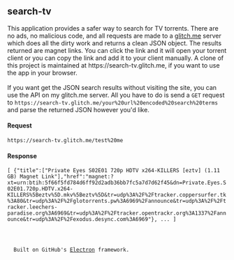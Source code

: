 <h2>search-tv</h2>
<div>
  This application provides a safer way to search for TV torrents. There are no ads, no malicious code, and all requests are made to a <a href="https://glitch.me" target="_blank">glitch.me</a> server which does all the dirty work and returns a clean JSON object. The results returned are magnet links. You can click the link and it will open your torrent client or you can copy the link and add it to your client manually. A clone of this project is maintained at https://search-tv.glitch.me, if you want to use the app in your browser.
</div>
<br>
<div>
  If you want get the JSON search results without visiting the site, you can use the API on my glitch.me server. All you have to do is send a <code>GET</code> request to <code>https://search-tv.glitch.me/your%20url%20encoded%20search%20terms</code> and parse the returned JSON however you'd like.
</div>
<div>
  <h4>Request</h4>
  <code>https://search-tv.glitch.me/test%20me</code>
</div>
<div>
  <h4>Response</h4>
  <code>[ {"title":["Private Eyes S02E01 720p HDTV x264-KILLERS [eztv] (1.11 GB) Magnet Link"],"href":"magnet:?xt=urn:btih:5f66f5fd784d6ff92d2adb36bb7fc5a7d7d62f45&dn=Private.Eyes.S02E01.720p.HDTV.x264-KILLERS%5Beztv%5D.mkv%5Beztv%5D&tr=udp%3A%2F%2Ftracker.coppersurfer.tk%3A80&tr=udp%3A%2F%2Fglotorrents.pw%3A6969%2Fannounce&tr=udp%3A%2F%2Ftracker.leechers-paradise.org%3A6969&tr=udp%3A%2F%2Ftracker.opentrackr.org%3A1337%2Fannounce&tr=udp%3A%2F%2Fexodus.desync.com%3A6969"}, ... ]
</div>
<br>
<div>
  Built on GitHub's <a href='electron.atom.io' target='_blank'>Electron</a> framework.
</div>
